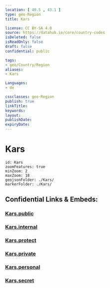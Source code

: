 ```yaml
---
location: [ 40.5 , 43.1 ] 
type: geo-Region
title: Kars

license: CC BY-SA 4.0
source: https://datahub.io/core/country-codes
isDeleted: false
isReadOnly: false
draft: false
confidential: public

tags:
- geo/Country/Region
aliases:
- Kars

Languages:
- de

cssclasses: geo-Region
publish: true
linkTitle: 
keywords: 
layout: 
publishDate: 
expiryDate: 
---
```


# Kars

```leaflet
id: Kars
zoomFeatures: true 
minZoom: 2 
maxZoom: 18
geojsonFolder: ./Kars/
markerFolder: ./Kars/
```


## Confidential Links & Embeds: 

### [Kars.public](/_public/\Earth\Continent\Europe\Europe~East\Turkey\Provinces~TurkeyKars.public.md) 

### [Kars.internal](/_internal/\Earth\Continent\Europe\Europe~East\Turkey\Provinces~TurkeyKars.internal.md) 

### [Kars.protect](/_protect/\Earth\Continent\Europe\Europe~East\Turkey\Provinces~TurkeyKars.protect.md) 

### [Kars.private](/_private/\Earth\Continent\Europe\Europe~East\Turkey\Provinces~TurkeyKars.private.md) 

### [Kars.personal](/_personal/\Earth\Continent\Europe\Europe~East\Turkey\Provinces~TurkeyKars.personal.md) 

### [Kars.secret](/_secret/\Earth\Continent\Europe\Europe~East\Turkey\Provinces~TurkeyKars.secret.md)

